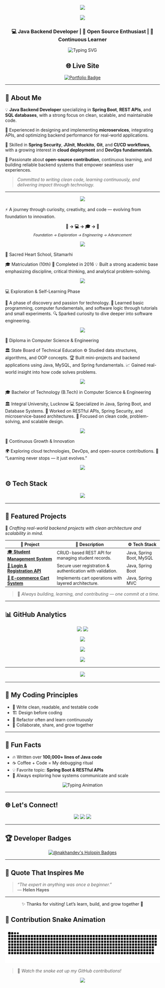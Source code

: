 <!-- ⚡ Ultimate GitHub Profile README for MD Nawab Ali Khan (nakhandev) ⚡ -->

<!-- Banner -->
<p align="center">
  <img src="https://capsule-render.vercel.app/api?type=waving&color=0:4B8BBE,100:306998&height=230&section=header&text=MD%20NAWAB%20ALI%20KHAN%20🚀&fontSize=45&fontColor=ffffff&animation=fadeIn&fontAlignY=38" />
</p>
<p align="center">
  <img src="https://komarev.com/ghpvc/?username=nakhandev&label=Profile%20Views&color=4B8BBE&style=for-the-badge" />
</p>

<h3 align="center">💻 Java Backend Developer | 🌱 Open Source Enthusiast | 🧠 Continuous Learner</h3>

<p align="center">
  <img src="https://readme-typing-svg.herokuapp.com?font=Fira+Code&size=22&duration=3000&pause=1000&color=4B8BBE&center=true&vCenter=true&width=750&lines=☕+Building+Scalable+Backends+with+Java+%26+Spring+Boot;🚀+Transforming+Ideas+into+Reliable+APIs;🌱+Growing+Every+Day+Through+Code+and+Community!" alt="Typing SVG" />
</p>

<h2 align="center">🌐 Live Site</h2>
<p align="center">
  <a href="https://nakhandev.github.io" target="_blank">
    <img src="https://img.shields.io/badge/Visit_Portfolio-4B8BBE?style=for-the-badge&logo=firefox&logoColor=white" alt="Portfolio Badge"/>
  </a>
</p>

---

## 🧠 About Me

💡 **Java Backend Developer** specializing in **Spring Boot**, **REST APIs**, and **SQL databases**, with a strong focus on clean, scalable, and maintainable code.  

🚀 Experienced in designing and implementing **microservices**, integrating APIs, and optimizing backend performance for real-world applications.  

🧠 Skilled in **Spring Security**, **JUnit**, **Mockito**, **Git**, and **CI/CD workflows**, with a growing interest in **cloud deployment** and **DevOps fundamentals**.  

🤝 Passionate about **open-source contribution**, continuous learning, and building reliable backend systems that empower seamless user experiences.  

> *Committed to writing clean code, learning continuously, and delivering impact through technology.*

---

<p align="center"> <img src="https://img.shields.io/badge/My%20Learning%20Roadmap-6A5ACD?style=for-the-badge&logo=roadmap.sh&logoColor=white" /> </p>

⚡ A journey through curiosity, creativity, and code — evolving from foundation to innovation.

<p align="center"> <b>📘 → 💻 → 🎓 → 🚀</b><br> <sub><i>Foundation → Exploration → Engineering → Advancement</i></sub> </p>
<p align="center"> <img src="https://img.shields.io/badge/2016-Foundation-blueviolet?style=for-the-badge&logo=school&logoColor=white" /> </p>
📘 Sacred Heart School, Sitamarhi

🎓 Matriculation (10th)
📆 Completed in 2016
💡 Built a strong academic base emphasizing discipline, critical thinking, and analytical problem-solving.

<p align="center"> <img src="https://img.shields.io/badge/2016–2018-Exploration-orange?style=for-the-badge&logo=hackthebox&logoColor=white" /> </p>
💻 Exploration & Self-Learning Phase

🧠 A phase of discovery and passion for technology.
💬 Learned basic programming, computer fundamentals, and software logic through tutorials and small experiments.
🔍 Sparked curiosity to dive deeper into software engineering.

<p align="center"> <img src="https://img.shields.io/badge/2018–2021-Diploma%20in%20CSE-4C8BF5?style=for-the-badge&logo=linuxfoundation&logoColor=white" /> </p>
🧩 Diploma in Computer Science & Engineering

🏛️ State Board of Technical Education
⚙️ Studied data structures, algorithms, and OOP concepts.
🏆 Built mini-projects and backend applications using Java, MySQL, and Spring fundamentals.
📈 Gained real-world insight into how code solves problems.

<p align="center"> <img src="https://img.shields.io/badge/2021–2024-B.Tech%20in%20CSE-00BFAE?style=for-the-badge&logo=graduation-cap&logoColor=white" /> </p>
🎓 Bachelor of Technology (B.Tech) in Computer Science & Engineering

🏛️ Integral University, Lucknow
💻 Specialized in Java, Spring Boot, and Database Systems.
🚀 Worked on RESTful APIs, Spring Security, and microservice-based architectures.
🧠 Focused on clean code, problem-solving, and scalable design.

<p align="center"> <img src="https://img.shields.io/badge/2024+%20Beyond-Continuous%20Learning-4B8BBE?style=for-the-badge&logo=openai&logoColor=white" /> </p>
🚀 Continuous Growth & Innovation

🌍 Exploring cloud technologies, DevOps, and open-source contributions.
💬 “Learning never stops — it just evolves.”

<p align="center"> <img src="https://img.shields.io/badge/Learning_Never_Stops-gradient?logo=bookstack&logoColor=white&colorA=4B0082&colorB=00BFFF&style=for-the-badge" /> </p>

## ⚙️ Tech Stack

<p align="center">
  <img src="https://skillicons.dev/icons?i=java,spring,bootstrap,mysql,maven,hibernate,git,github,postman,vscode,linux&theme=dark" />
</p>




---

## 💼 Featured Projects

🧩 *Crafting real-world backend projects with clean architecture and scalability in mind.*

| 🚀 Project | 🧠 Description | ⚙️ Tech Stack |
|-------------|----------------|----------------|
| [🎓 **Student Management System**](https://github.com/nakhandev/student-management) | CRUD-based REST API for managing student records. | Java, Spring Boot, MySQL |
| [🔐 **Login & Registration API**](https://github.com/nakhandev/login-api) | Secure user registration & authentication with validation. | Java, Spring Boot |
| [🛒 **E-commerce Cart System**](https://github.com/nakhandev/ecommerce-cart) | Implements cart operations with layered architecture. | Java, Spring MVC |

> 🧩 *Always building, learning, and contributing — one commit at a time.*

---

## 📊 GitHub Analytics

<p align="center">
  <img src="https://github-readme-stats.vercel.app/api?username=nakhandev&show_icons=true&theme=tokyonight&hide_border=true&count_private=true" height="160" />
  <img src="https://github-readme-streak-stats.herokuapp.com?user=nakhandev&theme=tokyonight&hide_border=true" height="160" />
</p>

<p align="center">
  <img src="https://github-readme-stats.vercel.app/api/top-langs/?username=nakhandev&layout=compact&theme=tokyonight&hide_border=true" height="130" />
</p>

<p align="center">
  <img src="https://github-profile-trophy.vercel.app/?username=nakhandev&theme=tokyonight&no-frame=true&margin-w=15&column=6" />
</p>

<p align="center">
  <img src="https://github-readme-activity-graph.vercel.app/graph?username=nakhandev&theme=react-dark&bg_color=1A1B27&color=70A5FD&line=4B8BBE&point=FFFFFF&hide_border=true" />
</p>

---
<p align="center"> <img src="https://img.shields.io/badge/Current%20Focus-Java%20%7C%20Spring%20Boot%20%7C%20Microservices-orange?style=for-the-badge&logo=openjdk&logoColor=white"/> </p>

---

## 🧠 My Coding Principles
- 🧩 Write clean, readable, and testable code  
- 🏗 Design before coding  
- 🔄 Refactor often and learn continuously  
- 💬 Collaborate, share, and grow together  

---

## 🌟 Fun Facts
- 🔥 Written over **100,000+ lines of Java code**  
- ☕ Coffee + Code = My debugging ritual  
- 💡 Favorite topic: **Spring Boot & RESTful APIs**  
- 🧠 Always exploring how systems communicate and scale  
<p align="center">
  <img src="https://readme-typing-svg.herokuapp.com?font=Fira+Code&size=22&pause=1000&color=00C0FF&center=true&vCenter=true&width=500&lines=Backend+Developer+%7C+Spring+Boot+Enthusiast;Open+Source+Contributor+%7C+Clean+Code+Advocate;Always+Learning+%7C+Always+Building+💻" alt="Typing Animation" />
</p>

---

## 🌐 Let's Connect!

<p align="center">
  <a href="https://linkedin.com/in/nakhandev" target="_blank"><img src="https://img.shields.io/badge/LinkedIn-0A66C2?style=for-the-badge&logo=linkedin&logoColor=white" /></a>
  <a href="mailto:nakhandev@gmail.com" target="_blank"><img src="https://img.shields.io/badge/Gmail-EA4335?style=for-the-badge&logo=gmail&logoColor=white" /></a>
  <a href="https://github.com/nakhandev" target="_blank"><img src="https://img.shields.io/badge/GitHub-181717?style=for-the-badge&logo=github&logoColor=white" /></a>
</p>

---

## 🏆 Developer Badges

<p align="center">
  <a href="https://holopin.io/@nakhandev"><img src="https://holopin.me/nakhandev" alt="@nakhandev's Holopin Badges"/></a>
</p>

---

## 🌟 Quote That Inspires Me

> *“The expert in anything was once a beginner.”*  
> — **Helen Hayes**

---

<p align="center">
  ✨ Thanks for visiting! Let’s learn, build, and grow together 🚀
</p>

## 🐍 Contribution Snake Animation

<div align="center">
  <img src="https://raw.githubusercontent.com/nakhandev/nakhandev/output/github-snake-dark.svg" alt="snake gif"/>
</div>

> 🐍 *Watch the snake eat up my GitHub contributions!*

<p align="center">
  <img src="https://capsule-render.vercel.app/api?type=waving&color=0:4B8BBE,100:306998&height=120&section=footer" />
</p>
